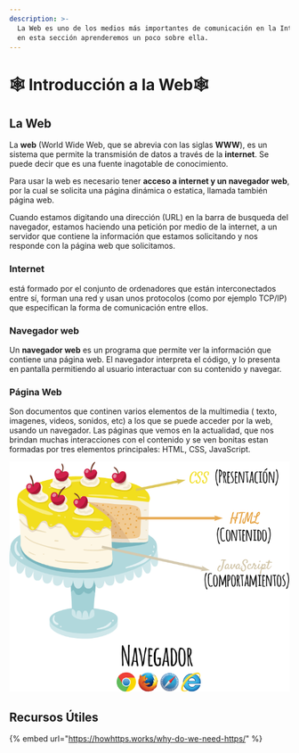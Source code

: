 ```yaml
---
description: >-
  La Web es uno de los medios más importantes de comunicación en la Internet, y
  en esta sección aprenderemos un poco sobre ella.
---
```


# 🕸️ Introducción a la Web🕸️

## La Web

 La **web** \(World Wide Web, que se abrevia con las siglas **WWW**\), es un sistema que permite la transmisión de datos a través de la **internet**. Se puede decir que es una fuente inagotable de conocimiento.

Para usar la web es necesario tener **acceso a internet y un navegador web**, por la cual se solicita una página dinámica o estatica, llamada también página web.

Cuando estamos digitando una dirección \(URL\) en la barra de busqueda del navegador, estamos haciendo una petición por medio de la internet,  a un servidor que contiene la información que estamos solicitando y nos responde con la página web que solicitamos.

### Internet

está formado por el conjunto de ordenadores que están interconectados entre sí, forman una red y usan unos protocolos \(como por ejemplo TCP/IP\) que especifican la forma de comunicación entre ellos.

### Navegador web

 Un **navegador web** es un programa que permite ver la información que contiene una página web. El navegador interpreta el código,  y lo presenta en pantalla permitiendo al usuario interactuar con su contenido y navegar.

### Página Web

Son documentos que continen varios elementos de la multimedia \( texto, imagenes, videos, sonidos, etc\) a los que se puede acceder por la web, usando un navegador. Las páginas que vemos en la actualidad, que nos brindan muchas interacciones con el contenido y se ven bonitas estan formadas por tres elementos principales: HTML, CSS, JavaScript.



![](../.gitbook/assets/image.png)



## Recursos Útiles

{% embed url="https://howhttps.works/why-do-we-need-https/" %}



